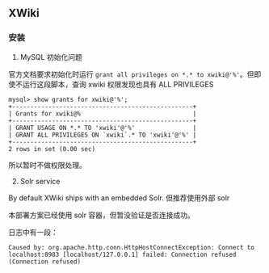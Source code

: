 ## XWiki

### 安装

1. MySQL 初始化问题

官方文档要求初始化时运行 `grant all privileges on *.* to xwiki@'%'`。但即使不运行这段脚本，查询 xwiki 权限发现也具有 ALL PRIVILEGES 

```
mysql> show grants for xwiki@'%';
+--------------------------------------------------+
| Grants for xwiki@%                               |
+--------------------------------------------------+
| GRANT USAGE ON *.* TO 'xwiki'@'%'                |
| GRANT ALL PRIVILEGES ON `xwiki`.* TO 'xwiki'@'%' |
+--------------------------------------------------+
2 rows in set (0.00 sec)
```

所以暂时不做权限处理。  

2. Solr service

By default XWiki ships with an embedded Solr. 但推荐使用外部 solr

本部署方案已经使用 solr 容器，但暂没验证是否连接成功。  

日志中有一段：  

```
Caused by: org.apache.http.conn.HttpHostConnectException: Connect to localhost:8983 [localhost/127.0.0.1] failed: Connection refused (Connection refused)
```


